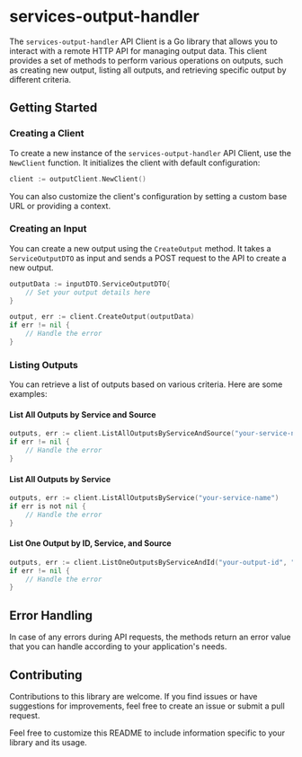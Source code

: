 # services-output-handler

The `services-output-handler` API Client is a Go library that allows you to interact with a remote HTTP API for managing output data. This client provides a set of methods to perform various operations on outputs, such as creating new output, listing all outputs, and retrieving specific output by different criteria.

## Getting Started

### Creating a Client

To create a new instance of the `services-output-handler` API Client, use the `NewClient` function. It initializes the client with default configuration:

```go
client := outputClient.NewClient()
```

You can also customize the client's configuration by setting a custom base URL or providing a context.

### Creating an Input

You can create a new output using the `CreateOutput` method. It takes a `ServiceOutputDTO` as input and sends a POST request to the API to create a new output.

```go
outputData := inputDTO.ServiceOutputDTO{
    // Set your output details here
}

output, err := client.CreateOutput(outputData)
if err != nil {
    // Handle the error
}
```

### Listing Outputs
You can retrieve a list of outputs based on various criteria. Here are some examples:

#### List All Outputs by Service and Source
```go
outputs, err := client.ListAllOutputsByServiceAndSource("your-service-name", "your-source-name")
if err != nil {
    // Handle the error
}
```

#### List All Outputs by Service
```go
outputs, err := client.ListAllOutputsByService("your-service-name")
if err is not nil {
    // Handle the error
}
```

#### List One Output by ID, Service, and Source
```go
outputs, err := client.ListOneOutputsByServiceAndId("your-output-id", "your-service-name", "your-source-name")
if err != nil {
    // Handle the error
}
```


## Error Handling

In case of any errors during API requests, the methods return an error value that you can handle according to your application's needs.

## Contributing

Contributions to this library are welcome. If you find issues or have suggestions for improvements, feel free to create an issue or submit a pull request.

Feel free to customize this README to include information specific to your library and its usage.
